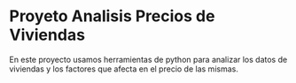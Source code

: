 # Proyeto Analisis Precios de Viviendas

En este proyecto usamos herramientas de python para analizar los datos de viviendas y los factores que afecta en el precio de las mismas.
